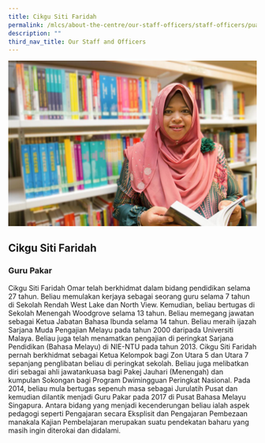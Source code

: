```yaml
---
title: Cikgu Siti Faridah
permalink: /mlcs/about-the-centre/our-staff-officers/staff-officers/puan-siti-faridah-omar/
description: ""
third_nav_title: Our Staff and Officers
---
```

![Cikgu Siti Faridah](/images/siti_2.jpeg)

## Cikgu Siti Faridah

### Guru Pakar

Cikgu Siti Faridah Omar telah berkhidmat dalam bidang pendidikan selama 27 tahun. Beliau memulakan kerjaya sebagai seorang guru selama 7 tahun di Sekolah Rendah West Lake dan North View. Kemudian, beliau bertugas di Sekolah Menengah Woodgrove selama 13 tahun. Beliau memegang jawatan sebagai Ketua Jabatan Bahasa Ibunda selama 14 tahun. Beliau meraih ijazah Sarjana Muda Pengajian Melayu pada tahun 2000 daripada Universiti Malaya. Beliau juga telah menamatkan pengajian di peringkat Sarjana Pendidikan (Bahasa Melayu) di NIE-NTU pada tahun 2013. Cikgu Siti Faridah pernah berkhidmat sebagai Ketua Kelompok bagi Zon Utara 5 dan Utara 7 sepanjang penglibatan beliau di peringkat sekolah. Beliau juga melibatkan diri sebagai ahli jawatankuasa bagi Pakej Jauhari (Menengah) dan kumpulan Sokongan bagi Program Dwimingguan Peringkat Nasional. Pada 2014, beliau mula bertugas sepenuh masa sebagai Jurulatih Pusat dan kemudian dilantik menjadi Guru Pakar pada 2017 di Pusat Bahasa Melayu Singapura. Antara bidang yang menjadi kecenderungan beliau ialah aspek pedagogi seperti Pengajaran secara Eksplisit dan Pengajaran Pembezaan manakala Kajian Pembelajaran merupakan suatu pendekatan baharu yang masih ingin diterokai dan didalami.